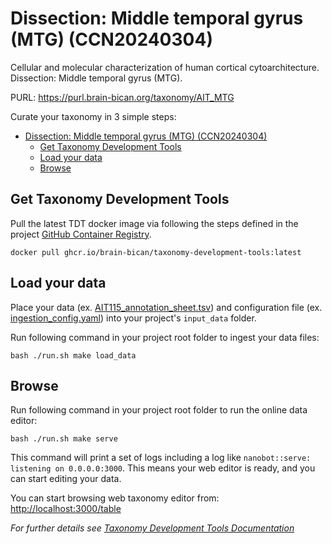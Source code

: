 # Dissection: Middle temporal gyrus (MTG) (CCN20240304)

Cellular and molecular characterization of human cortical cytoarchitecture. Dissection: Middle temporal gyrus (MTG).

PURL: https://purl.brain-bican.org/taxonomy/AIT_MTG

Curate your taxonomy in 3 simple steps:

- [Dissection: Middle temporal gyrus (MTG) (CCN20240304)](#dissection-middle-temporal-gyrus-mtg-ccn20240304)
  - [Get Taxonomy Development Tools](#get-taxonomy-development-tools)
  - [Load your data](#load-your-data)
  - [Browse](#browse)

## Get Taxonomy Development Tools 

Pull the latest TDT docker image via following the steps defined in the project [GitHub Container Registry](https://github.com/brain-bican/taxonomy-development-tools/pkgs/container/taxonomy-development-tools). 

```
docker pull ghcr.io/brain-bican/taxonomy-development-tools:latest
```

## Load your data

Place your data (ex. [AIT115_annotation_sheet.tsv](https://github.com/brain-bican/taxonomy-development-tools/tree/main/examples/nhp_basal_ganglia/AIT115_annotation_sheet.tsv)) and configuration file (ex. [ingestion_config.yaml](https://github.com/brain-bican/taxonomy-development-tools/tree/main/examples/nhp_basal_ganglia/ingestion_config.yaml)) into your project's `input_data` folder.  

Run following command in your project root folder to ingest your data files:

```
bash ./run.sh make load_data
```

## Browse

Run following command in your project root folder to run the online data editor:
```
bash ./run.sh make serve
```

This command will print a set of logs including a log like `nanobot::serve: listening on 0.0.0.0:3000`. This means your web editor is ready, and you can start editing your data.

You can start browsing web taxonomy editor from: [http://localhost:3000/table](http://localhost:3000/table)

_For further details see [Taxonomy Development Tools Documentation](https://brain-bican.github.io/taxonomy-development-tools/)_